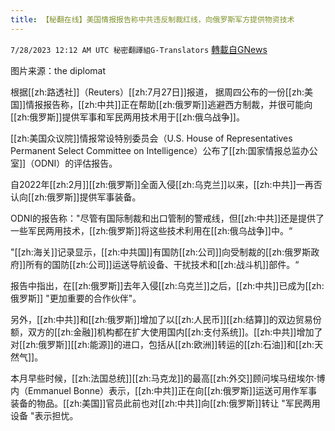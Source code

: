 ```yaml
---
title: 【秘翻在线】美国情报报告称中共违反制裁红线，向俄罗斯军方提供物资技术
---
```

`7/28/2023 12:12 AM UTC 秘密翻譯組G-Translators` [轉載自GNews](https://gnews.org/articles/1493578)

图片来源：the diplomat

根据[[zh:路透社]]（Reuters）[[zh:7月27日]]报道， 据周四公布的一份[[zh:美国]]情报报告称，[[zh:中共]]正在帮助[[zh:俄罗斯]]逃避西方制裁，并很可能向[[zh:俄罗斯]]提供军事和军民两用技术用于[[zh:俄乌战争]]。

[[zh:美国众议院]]情报常设特别委员会（U.S. House of Representatives Permanent Select Committee on Intelligence）公布了[[zh:国家情报总监办公室]]（ODNI）的评估报告。

自2022年[[zh:2月]][[zh:俄罗斯]]全面入侵[[zh:乌克兰]]以来，[[zh:中共]]一再否认向[[zh:俄罗斯]]提供军事装备。

ODNI的报告称："尽管有国际制裁和出口管制的警戒线，但[[zh:中共]]还是提供了一些军民两用技术，[[zh:俄罗斯]]将这些技术利用在[[zh:俄乌战争]]中。“

"[[zh:海关]]记录显示，[[zh:中共国]]有国防[[zh:公司]]向受制裁的[[zh:俄罗斯政府]]所有的国防[[zh:公司]]运送导航设备、干扰技术和[[zh:战斗机]]部件。“

报告中指出，在[[zh:俄罗斯]]去年入侵[[zh:乌克兰]]之后，[[zh:中共]]已成为[[zh:俄罗斯]] "更加重要的合作伙伴"。

另外，[[zh:中共]]和[[zh:俄罗斯]]增加了以[[zh:人民币]][[zh:结算]]的双边贸易份额，双方的[[zh:金融]]机构都在扩大使用国内[[zh:支付系统]]。[[zh:中共]]增加了对[[zh:俄罗斯]][[zh:能源]]的进口，包括从[[zh:欧洲]]转运的[[zh:石油]]和[[zh:天然气]]。

本月早些时候，[[zh:法国总统]][[zh:马克龙]]的最高[[zh:外交]]顾问埃马纽埃尔·博内（Emmanuel Bonne）表示，[[zh:中共]]正在向[[zh:俄罗斯]]运送可用作军事装备的物品。[[zh:美国]]官员此前也对[[zh:中共]]向[[zh:俄罗斯]]转让 "军民两用设备 "表示担忧。
